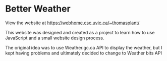 # Better Weather
View the website at https://webhome.csc.uvic.ca/~thomasplant/

This website was designed and created as a project to learn how to use JavaScript and a small website design process.

The original idea was to use Weather.gc.ca API to display the weather, but I kept having problems and ultimately decided to change to Weather bits API

